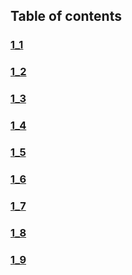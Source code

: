 ## Table of contents
### [1_1](./1_1)
### [1_2](./1_2)
### [1_3](./1_3)
### [1_4](./1_4)
### [1_5](./1_5)
### [1_6](./1_6)
### [1_7](./1_7)
### [1_8](./1_8)
### [1_9](./1_9)